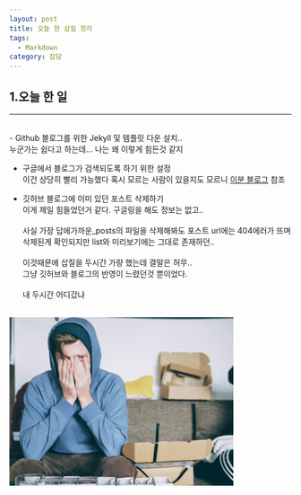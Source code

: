 ```yaml
---
layout: post
title: 오늘 한 삽질 정리
tags:
  - Markdown
category: 잡담
---
```


## 1.오늘 한 일
- - -
<br>
- Github 블로그를 위한 Jekyll 및 템플릿 다운 설치..<br>
누군가는 쉽다고 하는데... 나는 왜 이렇게 힘든것 같지

- 구글에서 블로그가 검색되도록 하기 위한 설정 <br>
이건 상당히 빨리 가능했다 혹시 모르는 사람이 있을지도 모르니
[이분 블로그](https://wayhome25.github.io/etc/2017/02/20/google-search-sitemap-jekyll/) 참조

- 깃허브 블로그에 이미 있던 포스트 삭제하기<br>
이게 제일 힘들었던거 같다. 구글링을 해도 정보는 없고..<br><br>사실 가장 답에가까운_posts의 파일을 삭제해봐도 포스트 url에는 404에러가 뜨며 삭제된게 확인되지만 list와 미리보기에는 그대로 존재하던..<br><br> 이것때문에 삽질을 두시간 가량 했는데 결말은 허무..<Br> 그냥 깃허브와 블로그의 반영이 느렸던것 뿐이었다.<br><br> 내 두시간 어디갔냐
<br>
<img width="400px" src=/img/angry_markdown.jpg>